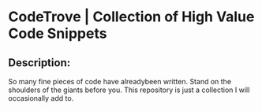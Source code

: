 # CodeTrove | Collection of High Value Code Snippets

## Description:
So many fine pieces of code have alreadybeen written. Stand on the shoulders of the giants before you.
This repository is just a collection I will occasionally add to.





